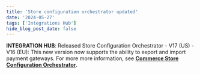 ```yaml
---
title: 'Store configuration orchestrator updated'
date: '2024-05-27'
tags: ['Integrations Hub']
hide_blog_post_date: false
---
```

**INTEGRATION HUB**: Released Store Configuration Orchestrator - V17 (US) - V16 (EU): This new version now supports the ability to export and import payment gateways. For more more information, see **[Commerce Store Configuration Orchestrator](https://beta.elasticpath.dev/docs/composer/integration-hub/store-management/store-configuration)**.
